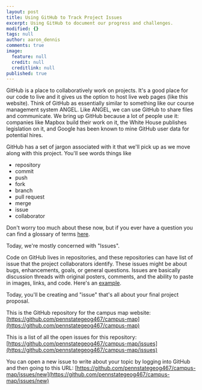 ```yaml
---
layout: post
title: Using GitHub to Track Project Issues
excerpt: Using GitHub to document our progress and challenges.
modified: {}
tags: null
author: aaron_dennis
comments: true
image: 
  feature: null
  credit: null
  creditlink: null
published: true
---
```


GitHub is a place to collaboratively work on projects. It's a good place for our code to live and it gives us the option to host live web pages (like this website). Think of GitHub as essentially similar to something like our course management system ANGEL. Like ANGEL, we can use GitHub to share files and communicate. We bring up GitHub because a lot of people use it: companies like Mapbox build their work on it, the White House publishes legislation on it, and Google has been known to mine GitHub user data for potential hires.

GitHub has a set of jargon associated with it that we'll pick up as we move along with this project. You'll see words things like

- repository
- commit
- push
- fork
- branch
- pull request
- merge
- issue
- collaborator

Don't worry too much about these now, but if you ever have a question you can find a glossary of terms [here](https://help.github.com/articles/github-glossary/).

Today, we're mostly concerned with "Issues".

Code on GitHub lives in repositories, and these repositories can have list of issue that the project collaborators identify. These issues might be about bugs, enhancements, goals, or general questions. Issues are basically discussion threads with original posters, comments, and the ability to paste in images, links, and code. Here's an [example](https://github.com/pennstategeog467/campus-map/issues/9).

Today, you'll be creating and "issue" that's all about your final project proposal.

This is the GitHub repository for the campus map website: [https://github.com/pennstategeog467/campus-map](https://github.com/pennstategeog467/campus-map)

This is a list of all the open issues for this repository: [https://github.com/pennstategeog467/campus-map/issues](https://github.com/pennstategeog467/campus-map/issues)

You can open a new issue to write about your topic by logging into GitHub and then going to this URL: [https://github.com/pennstategeog467/campus-map/issues/new](https://github.com/pennstategeog467/campus-map/issues/new)

